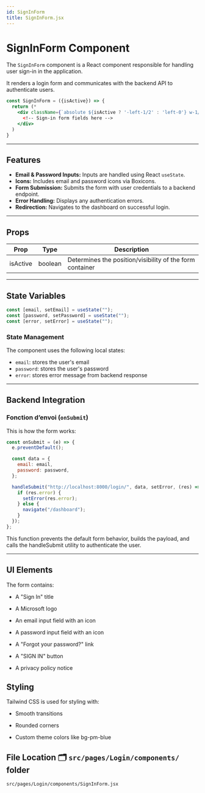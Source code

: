 ```yaml
---
id: SignInForm
title: SignInForm.jsx
---
```


# SignInForm Component

The `SignInForm` component is a React component responsible for handling user sign-in in the application.

It renders a login form and communicates with the backend API to authenticate users.

```jsx
const SignInForm = ({isActive}) => {
  return (*
    <div className={`absolute ${isActive ? '-left-1/2' : 'left-0'} w-1/2 h-full flex flex-col items-center justify-center text-gray-800 px-10 z-10 transition-all duration-700 ease-in-out`}>
      <!-- Sign-in form fields here -->
    </div>
  )
}
```

---

## Features

- **Email & Password Inputs:** Inputs are handled using React `useState`.
- **Icons:** Includes email and password icons via Boxicons.
- **Form Submission:** Submits the form with user credentials to a backend endpoint.
- **Error Handling:** Displays any authentication errors.
- **Redirection:** Navigates to the dashboard on successful login.

---

## Props

| Prop     | Type    | Description                                  |
|----------|---------|----------------------------------------------|
| isActive | boolean | Determines the position/visibility of the form container |

---

## State Variables

```js
const [email, setEmail] = useState("");
const [password, setPassword] = useState("");
const [error, setError] = useState("");
```

### State Management

The component uses the following local states:

- `email`: stores the user's email
- `password`: stores the user's password
- `error`: stores error message from backend response

---

## Backend Integration

### Fonction d’envoi (`onSubmit`)

This is how the form works:

```js
const onSubmit = (e) => {
  e.preventDefault();

  const data = {
    email: email,
    password: password,
  };

  handleSubmit("http://localhost:8000/login/", data, setError, (res) => {
    if (res.error) {
      setError(res.error);
    } else {
      navigate("/dashboard");
    }
  });
};
```
This function prevents the default form behavior, builds the payload, and calls the handleSubmit utility to authenticate the user.

---

## UI Elements

The form contains:

- A "Sign In" title

- A Microsoft logo

- An email input field with an icon

- A password input field with an icon

- A "Forgot your password?" link

- A "SIGN IN" button

- A privacy policy notice

## Styling

Tailwind CSS is used for styling with:

- Smooth transitions

- Rounded corners

- Custom theme colors like bg-pm-blue

## File Location 🗂️ `src/pages/Login/components/` folder

```
src/pages/Login/components/SignInForm.jsx
```

